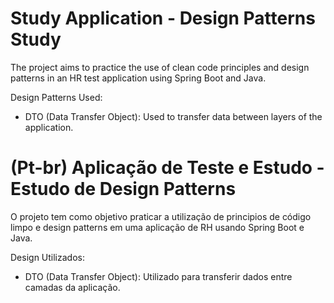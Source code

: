 # Study Application - Design Patterns Study

The project aims to practice the use of clean code principles and design patterns in an HR test application using Spring Boot and Java.

Design Patterns Used:

- DTO (Data Transfer Object): Used to transfer data between layers of the application.

# (Pt-br) Aplicação de Teste e Estudo - Estudo de Design Patterns

O projeto tem como objetivo praticar a utilização de principios de código limpo e design patterns em uma aplicação de RH usando Spring Boot e Java.

Design Utilizados:

- DTO (Data Transfer Object): Utilizado para transferir dados entre camadas da aplicação.
